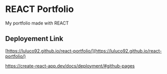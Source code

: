 # REACT Portfolio
My portfolio made with REACT
## Deployement Link
[https://luluco92.github.io/react-portfolio/](https://luluco92.github.io/react-portfolio/)

https://create-react-app.dev/docs/deployment/#github-pages
